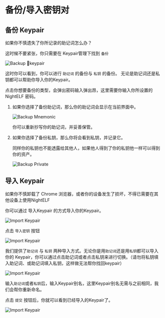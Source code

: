 # 备份/导入密钥对

## 备份 Keypair

如果你不慎遗失了你所记录的助记词怎么办？

这时候不要紧张，你只需要在 Keypair管理下找到 `备份`

![Backup keypair](../.gitbook/assets/step-09.jpg)

这时你可以看到，你可以进行 `助记词` 的备份与 `私钥` 的备份。 无论是助记词还是私钥都可以帮助你导入你的Keypair。

点击你想要备份的类型，会弹出密码输入弹出昂，这里需要你输入你所设置的NightELF 密码。

1. 如果你选择了备份助记词，那么你的助记词会显示在当前界面中。

   ![Backup Mnemonic](../.gitbook/assets/step-06.jpg)

   你可以重新抄写你的助记词，并妥善保管。

2. 如果你选择了备份私钥，那么你将会看到私钥，并记录它。

   同样你的私钥也不能透露给其他人，如果他人得到了你的私钥他一样可以得到你的资产。

   ![Backup Private](../.gitbook/assets/step-10.jpg)

## 导入 Keypair

如果你不慎卸载了 Chrome 浏览器，或者你的设备发生了损坏，不得已需要在其他设备上使用NightELF

你可以通过 导入Keypair 的方式导入你的Keypair。

![Import Keypair](../.gitbook/assets/step-04.jpg)

点击 `导入密钥` 按钮

![Import Keypair](../.gitbook/assets/step-11.jpg)

我们提供了`助记词` 与 `私钥` 两种导入方式。无论你是用`助记词`还是用`私钥`都可以导入你的 Keypair，你可以通过点击助记词或者点击私钥来进行切换。（请勿将私钥填入助记词、或助记词填入私钥，这样做无法帮你找回keypair）

![Import Keypair](../.gitbook/assets/step-12.jpg)

输入`助记词`或者`私钥`后，输入Keypair别名，这里Keypair别名无需与之前相同，我们会帮你重新命名。

点击 `提交` 按钮后，你就可以看到已经导入的Keypair了。

![Import Keypair](../.gitbook/assets/step-08.jpg)

